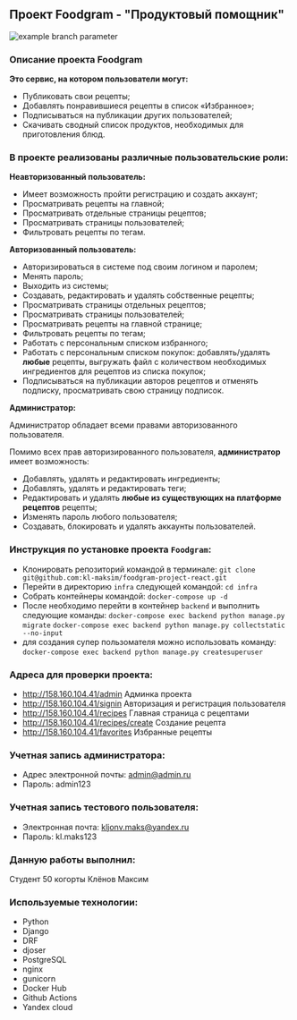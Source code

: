 ## Проект Foodgram - "Продуктовый помощник"

![example branch parameter](https://github.com/kl-maksim/foodgram-project-react/actions/workflows/foodgram_workflow.yml/badge.svg?branch=master)

### Описание проекта Foodgram 

**Это сервис, на котором пользователи могут:**

- Публиковать свои рецепты;
- Добавлять понравившиеся рецепты в список «Избранное»;
- Подписываться на публикации других пользователей;
- Скачивать сводный список продуктов, необходимых для приготовления блюд. 

### В проекте реализованы различные пользовательские роли:

**Неавторизованный пользователь:**

- Имеет возможность пройти регистрацию и создать аккаунт;
- Просматривать рецепты на главной;
- Просматривать отдельные страницы рецептов;
- Просматривать страницы пользователей;
- Фильтровать рецепты по тегам.

**Авторизованный пользователь:**

- Авторизироваться в системе под своим логином и паролем;
- Менять пароль;
- Выходить из системы;
- Создавать, редактировать и удалять собственные рецепты;
- Просматривать страницы отдельных рецептов;
- Просматривать страницы пользователей;
- Просматривать рецепты на главной странице;
- Фильтровать рецепты по тегам;
- Работать с персональным списком избранного;
- Работать с персональным списком покупок: добавлять/удалять **любые** рецепты, выгружать файл с количеством необходимых ингредиентов для рецептов из списка покупок;
- Подписываться на публикации авторов рецептов и отменять подписку, просматривать свою страницу подписок.

**Администратор:**

Администратор обладает всеми правами авторизованного пользователя. 

Помимо всех прав авторизированного пользователя, **администратор** имеет возможность:
- Добавлять, удалять и редактировать ингредиенты;
- Добавлять, удалять и редактировать теги;
- Редактировать и удалять **любые из существующих на платформе рецептов** рецепты;
- Изменять пароль любого пользователя;
- Создавать, блокировать и удалять аккаунты пользователей.


### Инструкция по установке проекта ```Foodgram```:

- Клонировать репозиторий командой в терминале:
```git clone git@github.com:kl-maksim/foodgram-project-react.git```
- Перейти в директорию ```infra``` следующей командой:
```cd infra```
- Собрать контейнеры командой:
```docker-compose up -d```
- После необходимо перейти в контейнер ```backend``` и выполнить следующие команды:
```docker-compose exec backend python manage.py migrate```
```docker-compose exec backend python manage.py collectstatic --no-input```
- для создания супер пользомателя можно использовать команду:
```docker-compose exec backend python manage.py createsuperuser```

### Адреса для проверки проекта:

- http://158.160.104.41/admin Админка проекта
- http://158.160.104.41/signin Авторизация и регистрация пользователя
- http://158.160.104.41/recipes Главная страница с рецептами
- http://158.160.104.41/recipes/create Создание рецепта
- http://158.160.104.41/favorites Избранные рецепты

### Учетная запись администратора:

- Адрес электронной почты: admin@admin.ru
- Пароль: admin123

### Учетная запись тестового пользователя:

- Электронная почта: kljonv.maks@yandex.ru
- Пароль: kl.maks123

### Данную работы выполнил:

Cтудент 50 когорты Клёнов Максим

### Используемые технологии:

- Python
- Django
- DRF
- djoser
- PostgreSQL
- nginx
- gunicorn
- Docker Hub
- Github Actions
- Yandex cloud

